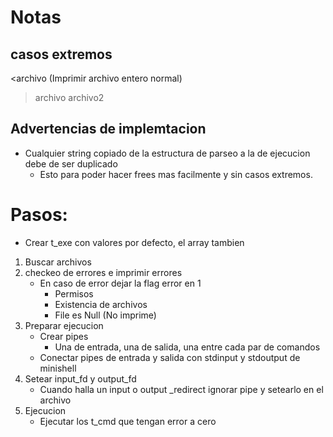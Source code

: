 # Notas

## casos extremos

<archivo (Imprimir archivo entero normal)
>archivo
<archivo1 > archivo2

## Advertencias de implemtacion
* Cualquier string copiado de la estructura de parseo a la de ejecucion debe de ser duplicado
	- Esto para poder hacer frees mas facilmente y sin casos extremos.

# Pasos:
* Crear t_exe con valores por defecto, el array tambien
1. Buscar archivos
2. checkeo de errores e imprimir errores
	* En caso de error dejar la flag error en 1
		- Permisos
		- Existencia de archivos
		- File es Null (No imprime)
3. Preparar ejecucion
	* Crear pipes
		*  Una de entrada, una de salida, una entre cada par de comandos
	* Conectar pipes de entrada y salida con stdinput y stdoutput de minishell
4. Setear input_fd y output_fd
	* Cuando halla un input o output _redirect ignorar pipe y setearlo en el archivo
5. Ejecucion
	* Ejecutar los t_cmd que tengan error a cero

